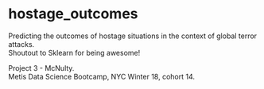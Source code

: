 # hostage_outcomes
Predicting the outcomes of hostage situations in the context of global terror attacks.   
Shoutout to Sklearn for being awesome!

Project 3 - McNulty.  
Metis Data Science Bootcamp, NYC Winter 18, cohort 14.
